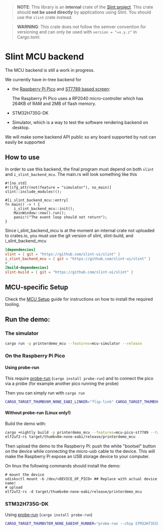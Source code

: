 > **NOTE**: This library is an **internal** crate of the [Slint project](https://slint-ui.com).
> This crate should **not be used directly** by applications using Slint.
> You should use the `slint` crate instead.

> **WARNING**: This crate does not follow the semver convention for versioning and can
> only be used with `version = "=x.y.z"` in Cargo.toml.

# Slint MCU backend

The MCU backend is still a work in progress.

We currently have in-tree backend for
 * the [Raspberry Pi Pico](https://www.raspberrypi.com/products/raspberry-pi-pico/)
   and [ST7789 based screen](https://www.waveshare.com/pico-restouch-lcd-2.8.htm):

   The Raspberry Pi Pico uses a RP2040 micro-controller which has 264KB of RAM and 2MB of flash memory.

 * STM32H735G-DK

 * Simulator, which is a way to test the software rendering backend on desktop.

We will make some backend API public so any board supported by rust can easily be supported

## How to use

In order to use this backend, the final program must depend on both `slint` and `i_slint_backend_mcu`.
The main.rs will look something like this

```rust,ignore
#![no_std]
#![cfg_attr(not(feature = "simulator"), no_main)]
slint::include_modules!();

#[i_slint_backend_mcu::entry]
fn main() -> ! {
    i_slint_backend_mcu::init();
    MainWindow::new().run();
    panic!("The event loop should not return");
}
```

Since i_slint_backend_mcu is at the moment an internal crate not uploaded to crates.io, you must
use the git version of slint, slint-build, and i_slint_backend_mcu

```toml
[dependencies]
slint = { git = "https://github.com/slint-ui/slint" }
i_slint_backend_mcu = { git = "https://github.com/slint-ui/slint" }
# ...
[build-dependencies]
slint-build = { git = "https://github.com/slint-ui/slint" }
```

## MCU-specific Setup

Check the [MCU Setup](../../../docs/mcu_setup.md) guide for instructions on how to install
the required tooling.

## Run the demo:

### The simulator

```sh
cargo run -p printerdemo_mcu --features=mcu-simulator --release
```

### On the Raspberry Pi Pico

#### Using probe-run

This require [probe-run](https://github.com/knurling-rs/probe-run) (`cargo install probe-run`)
and to connect the pico via a probe (for example another pico running the probe)

Then you can simply run with `cargo run`

```sh
CARGO_TARGET_THUMBV6M_NONE_EABI_LINKER="flip-link" CARGO_TARGET_THUMBV6M_NONE_EABI_RUNNER="probe-run --chip RP2040" cargo +nightly run -p printerdemo_mcu --features=mcu-pico-st7789 --target=thumbv6m-none-eabi --release
```

#### Without probe-run (Linux only!)

Build the demo with:

```sh
cargo +nightly build -p printerdemo_mcu --features=mcu-pico-st7789 --target=thumbv6m-none-eabi --release
elf2uf2-rs target/thumbv6m-none-eabi/release/printerdemo_mcu
```

Then upload the demo to the Raspberry Pi: push the white "bootsel" button on the device while connecting the
micro-usb cable to the device. This will make the Raspberry Pi expose an USB storage device to your computer.

On linux the following commands should install the demo:

```
# mount the device
udisksctl mount -b /dev/<DEVICE_OF_PICO> ## Replace with actual device name!
# upload
elf2uf2-rs -d target/thumbv6m-none-eabi/release/printerdemo_mcu
```

### STM32H735G-DK

Using [probe-run](https://github.com/knurling-rs/probe-run) (`cargo install probe-run`)

```sh
CARGO_TARGET_THUMBV7EM_NONE_EABIHF_RUNNER="probe-run --chip STM32H735IGKx" cargo +nightly run -p printerdemo_mcu --features=i-slint-backend-mcu/stm32h735g --target=thumbv7em-none-eabihf --release
```
